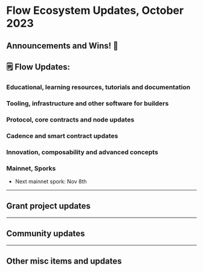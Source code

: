 # Flow Ecosystem Updates, October 2023

## Announcements and Wins! 🎉

## 🗒 Flow Updates: 

### Educational, learning resources, tutorials and documentation

### Tooling, infrastructure and other software for builders

### Protocol, core contracts and node updates

### Cadence and smart contract updates

### Innovation, composability and advanced concepts

### Mainnet, Sporks
* Next mainnet spork: Nov 8th

------------------------------------------

## Grant project updates

------------------------------------------
## Community updates 


------------------------------------------
## Other misc items and updates
